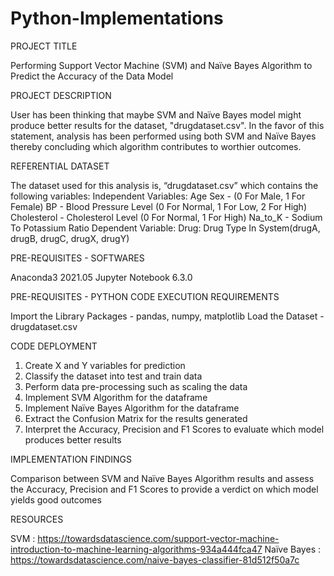 # Python-Implementations
PROJECT TITLE

Performing Support Vector Machine (SVM) and Naïve Bayes Algorithm to Predict the Accuracy of the Data Model

PROJECT DESCRIPTION

User has been thinking that maybe SVM and Naïve Bayes model might produce better results for the dataset, "drugdataset.csv". In the favor of this statement, analysis has been performed using both SVM and Naïve Bayes thereby concluding which algorithm contributes to worthier outcomes.

REFERENTIAL DATASET

The dataset used for this analysis is, “drugdataset.csv” which contains the following variables:
Independent Variables:
Age
Sex - (0 For Male, 1 For Female)
BP - Blood Pressure Level (0 For Normal, 1 For Low, 2 For High)
Cholesterol - Cholesterol Level (0 For Normal, 1 For High)
Na_to_K - Sodium To Potassium Ratio
Dependent Variable:
Drug: Drug Type In System(drugA, drugB, drugC, drugX, drugY)

PRE-REQUISITES - SOFTWARES

Anaconda3 2021.05
Jupyter Notebook 6.3.0

PRE-REQUISITES - PYTHON CODE EXECUTION REQUIREMENTS

Import the Library Packages - pandas, numpy, matplotlib
Load the Dataset - drugdataset.csv

CODE DEPLOYMENT

1) Create X and Y variables for prediction
2) Classify the dataset into test and train data
3) Perform data pre-processing such as scaling the data
4) Implement SVM Algorithm for the dataframe
5) Implement Naïve Bayes Algorithm for the dataframe
6) Extract the Confusion Matrix for the results generated
7) Interpret the Accuracy, Precision and F1 Scores to evaluate which model produces better results

IMPLEMENTATION FINDINGS

Comparison between SVM and Naïve Bayes Algorithm results and assess the Accuracy, Precision and F1 Scores to provide a verdict on which model yields good outcomes

RESOURCES

SVM : https://towardsdatascience.com/support-vector-machine-introduction-to-machine-learning-algorithms-934a444fca47
Naïve Bayes : https://towardsdatascience.com/naive-bayes-classifier-81d512f50a7c

